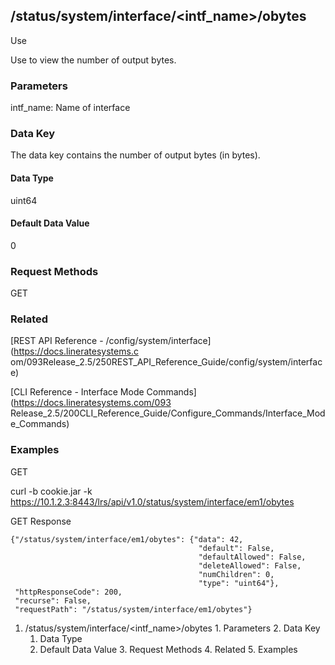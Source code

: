 ## /status/system/interface/<intf_name>/obytes

Use

Use to view the number of output bytes.

### Parameters

intf_name: Name of interface

### Data Key

The data key contains the number of output bytes (in bytes).

#### Data Type

uint64

#### Default Data Value

0

### Request Methods

GET

### Related

[REST API Reference - /config/system/interface](https://docs.lineratesystems.c
om/093Release_2.5/250REST_API_Reference_Guide/config/system/interface)

[CLI Reference - Interface Mode Commands](https://docs.lineratesystems.com/093
Release_2.5/200CLI_Reference_Guide/Configure_Commands/Interface_Mode_Commands)

### Examples

GET

curl -b cookie.jar -k
https://10.1.2.3:8443/lrs/api/v1.0/status/system/interface/em1/obytes

GET Response

    
    {"/status/system/interface/em1/obytes": {"data": 42,
                                              "default": False,
                                              "defaultAllowed": False,
                                              "deleteAllowed": False,
                                              "numChildren": 0,
                                              "type": "uint64"},
     "httpResponseCode": 200,
     "recurse": False,
     "requestPath": "/status/system/interface/em1/obytes"}
    

  1. /status/system/interface/<intf_name>/obytes
    1. Parameters
    2. Data Key
      1. Data Type
      2. Default Data Value
    3. Request Methods
    4. Related
    5. Examples

